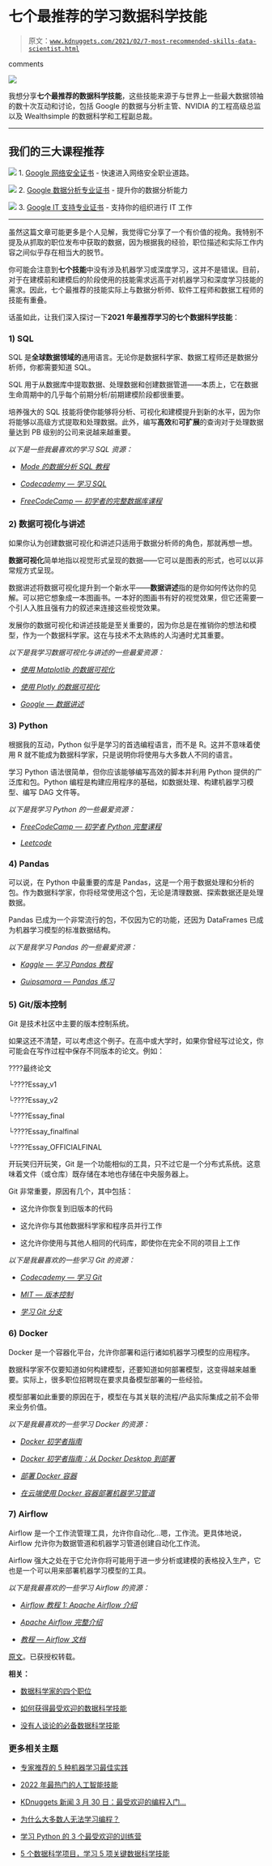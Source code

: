 # 七个最推荐的学习数据科学技能

> 原文：[`www.kdnuggets.com/2021/02/7-most-recommended-skills-data-scientist.html`](https://www.kdnuggets.com/2021/02/7-most-recommended-skills-data-scientist.html)

comments

![](img/8b878beaa6080cb3fb87408ac1b8c278.png)

我想分享**七个最推荐的数据科学技能**，这些技能来源于与世界上一些最大数据领袖的数十次互动和讨论，包括 Google 的数据与分析主管、NVIDIA 的工程高级总监以及 Wealthsimple 的数据科学和工程副总裁。

* * *

## 我们的三大课程推荐

![](img/0244c01ba9267c002ef39d4907e0b8fb.png) 1. [Google 网络安全证书](https://www.kdnuggets.com/google-cybersecurity) - 快速进入网络安全职业道路。

![](img/e225c49c3c91745821c8c0368bf04711.png) 2. [Google 数据分析专业证书](https://www.kdnuggets.com/google-data-analytics) - 提升你的数据分析能力

![](img/0244c01ba9267c002ef39d4907e0b8fb.png) 3. [Google IT 支持专业证书](https://www.kdnuggets.com/google-itsupport) - 支持你的组织进行 IT 工作

* * *

虽然这篇文章可能更多是个人见解，我觉得它分享了一个有价值的视角。我特别不提及从抓取的职位发布中获取的数据，因为根据我的经验，职位描述和实际工作内容之间似乎存在相当大的脱节。

你可能会注意到**七个技能**中没有涉及机器学习或深度学习，这并不是错误。目前，对于在建模前和建模后的阶段使用的技能需求远高于对机器学习和深度学习技能的需求。因此，七个最推荐的技能实际上与数据分析师、软件工程师和数据工程师的技能有重叠。

话虽如此，让我们深入探讨一下**2021 年最推荐学习的七个数据科学技能**：

### 1) SQL

SQL 是**全球数据领域的**通用语言。无论你是数据科学家、数据工程师还是数据分析师，你都需要知道 SQL。

SQL 用于从数据库中提取数据、处理数据和创建数据管道——本质上，它在数据生命周期中的几乎每个前期分析/前期建模阶段都很重要。

培养强大的 SQL 技能将使你能够将分析、可视化和建模提升到新的水平，因为你将能够以高级方式提取和处理数据。此外，编写**高效**和**可扩展**的查询对于处理数据量达到 PB 级别的公司来说越来越重要。

*以下是一些我最喜欢的学习 SQL 资源：*

+   [*Mode 的数据分析 SQL 教程*](https://mode.com/sql-tutorial/introduction-to-sql/)

+   [*Codecademy — 学习 SQL*](https://www.codecademy.com/learn/learn-sql)

+   [*FreeCodeCamp — 初学者的完整数据库课程*](https://www.youtube.com/watch?v=HXV3zeQKqGY)

### 2) 数据可视化与讲述

如果你认为创建数据可视化和讲述只适用于数据分析师的角色，那就再想一想。

**数据可视化**简单地指以视觉形式呈现的数据——它可以是图表的形式，也可以以非常规方式呈现。

数据讲述将数据可视化提升到一个新水平——**数据讲述**指的是你如何传达你的见解。可以把它想象成一本图画书。一本好的图画书有好的视觉效果，但它还需要一个引人入胜且强有力的叙述来连接这些视觉效果。

发展你的数据可视化和讲述技能是至关重要的，因为你总是在推销你的想法和模型，作为一个数据科学家。这在与技术不太熟练的人沟通时尤其重要。

*以下是我学习数据可视化与讲述的一些最爱资源：*

+   [*使用 Matplotlib 的数据可视化*](https://towardsdatascience.com/data-visualization-using-matplotlib-16f1aae5ce70)

+   [*使用 Plotly 的数据可视化*](https://towardsdatascience.com/the-next-level-of-data-visualization-in-python-dd6e99039d5e)

+   [*Google — 数据讲述*](https://www.youtube.com/watch?v=8EMW7io4rSI)

### 3) Python

根据我的互动，Python 似乎是学习的首选编程语言，而不是 R。这并不意味着使用 R 就不能成为数据科学家，只是说明你将使用与大多数人不同的语言。

学习 Python 语法很简单，但你应该能够编写高效的脚本并利用 Python 提供的广泛库和包。Python 编程是构建应用程序的基础，如数据处理、构建机器学习模型、编写 DAG 文件等。

*以下是我学习 Python 的一些最爱资源：*

+   [*FreeCodeCamp — 初学者 Python 完整课程*](https://www.youtube.com/watch?v=rfscVS0vtbw&feature=youtu.be)

+   [*Leetcode*](https://leetcode.com/explore/)

### 4) Pandas

可以说，在 Python 中最重要的库是 Pandas，这是一个用于数据处理和分析的包。作为数据科学家，你将经常使用这个包，无论是清理数据、探索数据还是处理数据。

Pandas 已成为一个非常流行的包，不仅因为它的功能，还因为 DataFrames 已成为机器学习模型的标准数据结构。

*以下是我学习 Pandas 的一些最爱资源：*

+   [*Kaggle — 学习 Pandas 教程*](https://www.kaggle.com/learn/pandas)

+   [*Guipsamora — Pandas 练习*](https://github.com/guipsamora/pandas_exercises)

### 5) Git/版本控制

Git 是技术社区中主要的版本控制系统。

如果这还不清楚，可以考虑这个例子。在高中或大学时，如果你曾经写过论文，你可能会在写作过程中保存不同版本的论文。例如：

????最终论文

└????Essay_v1

└????Essay_v2

└????Essay_final

└????Essay_finalfinal

└????Essay_OFFICIALFINAL

开玩笑归开玩笑，Git 是一个功能相似的工具，只不过它是一个分布式系统。这意味着文件（或仓库）既存储在本地也存储在中央服务器上。

Git 非常重要，原因有几个，其中包括：

+   这允许你恢复到旧版本的代码

+   这允许你与其他数据科学家和程序员并行工作

+   这允许你使用与其他人相同的代码库，即使你在完全不同的项目上工作

*以下是我最喜欢的一些学习 Git 的资源：*

+   [*Codecademy — 学习 Git*](https://www.codecademy.com/learn/learn-git)

+   [*MIT — 版本控制*](https://www.youtube.com/watch?v=2sjqTHE0zok)

+   [*学习 Git 分支*](https://learngitbranching.js.org/)

### 6) Docker

Docker 是一个容器化平台，允许你部署和运行诸如机器学习模型的应用程序。

数据科学家不仅要知道如何构建模型，还要知道如何部署模型，这变得越来越重要。实际上，很多职位招聘现在要求具备模型部署的一些经验。

模型部署如此重要的原因在于，模型在与其关联的流程/产品实际集成之前不会带来业务价值。

*以下是我最喜欢的一些学习 Docker 的资源：*

+   [*Docker 初学者指南*](https://docker-curriculum.com/)

+   [*Docker 初学者指南：从 Docker Desktop 到部署*](https://www.youtube.com/watch?v=i7ABlHngi1Q&ab_channel=TravisMedia)

+   [*部署 Docker 容器*](https://aws.amazon.com/getting-started/hands-on/deploy-docker-containers/)

+   [*在云端使用 Docker 容器部署机器学习管道*](https://towardsdatascience.com/deploy-machine-learning-pipeline-on-cloud-using-docker-container-bec64458dc01)

### 7) Airflow

Airflow 是一个工作流管理工具，允许你自动化…嗯，工作流。更具体地说，Airflow 允许你为数据管道和机器学习管道创建自动化工作流。

Airflow 强大之处在于它允许你将可能用于进一步分析或建模的表格投入生产，它也是一个可以用来部署机器学习模型的工具。

*以下是我最喜欢的一些学习 Airflow 的资源：*

+   [*Airflow 教程 1: Apache Airflow 介绍*](https://www.youtube.com/watch?v=AHMm1wfGuHE)

+   [*Apache Airflow 完整介绍*](https://towardsdatascience.com/a-complete-introduction-to-apache-airflow-b7e238a33df)

+   [*教程 — Airflow 文档*](https://airflow.apache.org/docs/apache-airflow/stable/tutorial.html)

[原文](https://towardsdatascience.com/7-most-recommended-data-science-skills-to-learn-in-2021-ac26933f0e8a)。已获授权转载。

**相关：**

+   [数据科学家的四个职位](https://www.kdnuggets.com/2021/01/four-jobs-data-scientist.html)

+   [如何获得最受欢迎的数据科学技能](https://www.kdnuggets.com/2020/11/acquire-most-wanted-data-science-skills.html)

+   [没有人谈论的必备数据科学技能](https://www.kdnuggets.com/2020/11/essential-data-science-skills-no-one-talks-about.html)

### 更多相关主题

+   [专家推荐的 5 种机器学习最佳实践](https://www.kdnuggets.com/2022/09/top-5-machine-learning-practices-recommended-experts.html)

+   [2022 年最热门的人工智能技能](https://www.kdnuggets.com/2022/08/indemand-artificial-intelligence-skills-learn-2022.html)

+   [KDnuggets 新闻 3 月 30 日：最受欢迎的编程入门…](https://www.kdnuggets.com/2022/n13.html)

+   [为什么大多数人无法学习编程？](https://www.kdnuggets.com/2022/03/people-fail-learn-programming.html)

+   [学习 Python 的 3 个最受欢迎的训练营](https://www.kdnuggets.com/3-most-popular-bootcamps-to-learn-python)

+   [5 个数据科学项目，学习 5 项关键数据科学技能](https://www.kdnuggets.com/2022/03/5-data-science-projects-learn-5-critical-data-science-skills.html)
